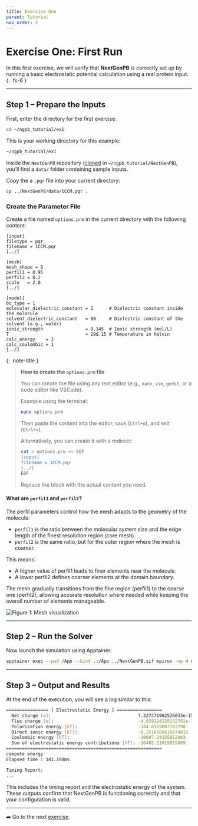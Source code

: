 ```yaml
---
title: Exercise One
parent: Tutorial
nav_order: 2
---
```


# Exercise One: First Run

In this first exercise, we will verify that **NextGenPB** is correctly set up by running a basic electrostatic potential calculation using a real protein input.
{: .fs-6 }

---

## Step 1 – Prepare the Inputs

First, enter the directory for the first exercise:

```bash
cd ~/ngpb_tutorial/ex1
```

This is your working directory for this example:

```bash
~/ngpb_tutorial/ex1
```

Inside the `NextGenPB` repository ([cloned](/nextgenpb_tutorial/docs/tutorial/stage) in `~/ngpb_tutorial/NextGenPB`), you’ll find a `data/` folder containing sample inputs.

Copy the a `.pqr` file into your current directory:

```bash
cp ../NextGenPB/data/1CCM.pqr .
```

### Create the Parameter File

Create a file named `options.prm` in the current directory with the following content:

```
[input]
filetype = pqr
filename = 1CCM.pqr
[../]

[mesh]
mesh_shape = 0
perfil1 = 0.95
perfil2 = 0.2
scale   = 2.0
[../]

[model]
bc_type = 1                                
molecular_dielectric_constant = 2      # Dielectric constant inside the molecule
solvent_dielectric_constant   = 80     # Dielectric constant of the solvent (e.g., water)
ionic_strength                = 0.145  # Ionic strength (mol/L)
T                             = 298.15 # Temperature in Kelvin
calc_energy    = 2
calc_coulombic = 1
[../]
```

{: .note-title }
> **How to create the `options.prm` file**  
>
> You can create the file using any text editor (e.g., `nano`, `vim`, `gedit`, or a code editor like VSCode).  
>
> Example using the terminal:
>
> ```bash
> nano options.prm
> ```
>
> Then paste the content into the editor, save (`Ctrl+o`), and exit (`Ctrl+x`).  
>
> Alternatively, you can create it with a redirect:
>
> ```bash
> cat > options.prm << EOF
> [input]
> filename = 1CCM.pqr
> [../]
> EOF
> ```
> Replace the block with the actual content you need.

#### What are `perfil1` and `perfil2`?

The perfil parameters control how the mesh adapts to the geometry of the molecule:

- `perfil1` is the ratio between the molecular system size and the edge length of the finest resolution region (core mesh).
- `perfil2` is the same ratio, but for the outer region where the mesh is coarser.

This means:
- A higher value of perfil1 leads to finer elements near the molecule.
- A lower perfil2 defines coarser elements at the domain boundary.

The mesh gradually transitions from the fine region (perfil1) to the coarse one (perfil2), allowing accurate resolution where needed while keeping the overall number of elements manageable.

![Figure 1: Mesh visualization](/nextgenpb_tutorial/docs/images/image_tutorial.png)


---

## Step 2 – Run the Solver

Now launch the simulation using Apptainer:

```bash
apptainer exec --pwd /App --bind .:/App ../NextGenPB.sif mpirun -np 4 ngpb --prmfile options.prm
```
---

## Step 3 – Output and Results

At the end of the execution, you will see a log similar to this:

```bash
================ [ Electrostatic Energy ] =================
  Net charge [e]:                                 7.327471962526033e-15
  Flux charge [e]:                                -4.859124220152702e-11
  Polarization energy [kT]:                       -384.6169807703798
  Direct ionic energy [kT]:                       -0.2516508616874018
  Coulombic energy [kT]:                          -10097.24155852403
  Sum of electrostatic energy contributions [kT]: -10482.11019015609
===========================================================
compute energy
Elapsed time : 141.198ms

Timing Report:
...
```

This includes the timing report and the electrostatic energy of the system.
These outputs confirm that NextGenPB is functioning correctly and that your configuration is valid.




---

➡️ Go to the next [exercise](/nextgenpb_tutorial/docs/tutorial/ex2).
